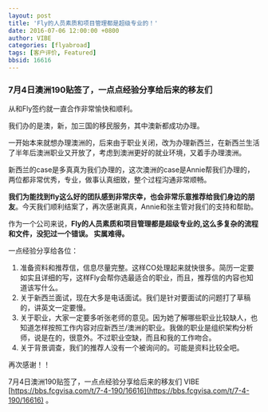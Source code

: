 ```yaml
---
layout: post
title: 'Fly的人员素质和项目管理都是超级专业的！'
date: 2016-07-06 12:00:00 +0800
author: VIBE
categories: [flyabroad]
tags: [客户评价, Featured]
bbsid: 16616 
---
```


### 7月4日澳洲190贴签了，一点点经验分享给后来的移友们

从和Fly签约就一直合作非常愉快和顺利。

我们办的是澳，新，加三国的移民服务，其中澳新都成功办理。

一开始本来就想办理澳洲的，后来由于职业关闭，改为办理新西兰，在新西兰生活了半年后澳洲职业又开放了，考虑到澳洲更好的就业环境，又着手办理澳洲。

新西兰的case是多真真为我们办理的，这次澳洲的case是Annie帮我们办理的，两位都非常优秀，专业，做事认真细致，整个过程沟通非常顺畅。

**我们为能找到fly这么好的团队感到非常庆幸，也会非常乐意推荐给我们身边的朋友**。今天我们顺利结案了，再次感谢真真，Annie和张主管对我们的支持和帮助。

作为一个公司来说，**Fly的人员素质和项目管理都是超级专业的,这么多复杂的流程和文件，没犯过一个错误。 实属难得。**

一点经验分享给各位：

1. 准备资料和推荐信，信息尽量完整。这样CO处理起来就快很多。简历一定要如实且详细的写，这样Fly会帮你选最适合的职业，而且，推荐信的内容也知道该写什么。
2. 关于新西兰面试，现在大多是电话面试。我们是针对要面试的问题打了草稿的，讲英文一定要慢。 
3. 关于职业，大家一定要多听张老师的意见。因为她了解哪些职业比较缺人，也知道怎样按照工作内容对应新西兰/澳洲的职业。我做的职业是组织架构分析师，说是在的，很意外。不过职业空缺，而且和我的工作吻合。
4. 关于背景调查，我们的推荐人没有一个被询问的。可能是资料比较全吧。

再次感谢！！

7月4日澳洲190贴签了，一点点经验分享给后来的移友们 VIBE  [https://bbs.fcgvisa.com/t/7-4-190/16616](https://bbs.fcgvisa.com/t/7-4-190/16616) 。